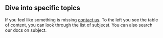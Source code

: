 ## Dive into specific topics

If you feel like something is missing [contact us](mailto:pleasemailus@wercker.com).
To the left you see the table of content, you can look through the list of subjecst.
You can also search our docs on subject.
